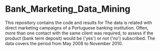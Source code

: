# Bank_Marketing_Data_Mining
This repository contains the code and results for The data is related with direct marketing campaigns of a Portuguese banking institution. Often, more than one contact with the same client was required, to assess if the product (bank term deposit) would be ('yes') or not ('no') subscribed. The data covers the period from May 2008 to November 2010.
